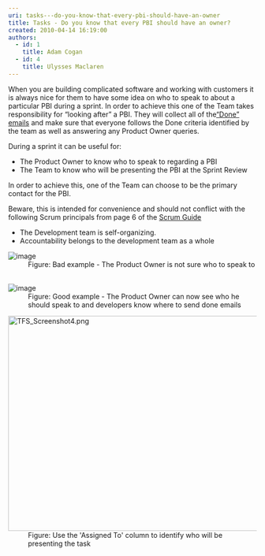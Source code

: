 ```yaml
---
uri: tasks---do-you-know-that-every-pbi-should-have-an-owner
title: Tasks - Do you know that every PBI should have an owner?
created: 2010-04-14 16:19:00
authors:
  - id: 1
    title: Adam Cogan
  - id: 4
    title: Ulysses Maclaren
---
```





<span class='intro'> <p>When you are building complicated software and working with customers it is always nice for them to have some idea on who to speak to about a particular PBI&#160;during a sprint. In order to achieve this one of the Team takes responsibility for “looking after” a PBI. They will collect all of the<a href="/_layouts/15/FIXUPREDIRECT.ASPX?WebId=3dfc0e07-e23a-4cbb-aac2-e778b71166a2&amp;TermSetId=07da3ddf-0924-4cd2-a6d4-a4809ae20160&amp;TermId=29d5ca5d-c191-475f-8db2-0086c44ca46c" target="_blank" shape="rect">“Done” emails</a>&#160;and make sure that everyone follows the Done criteria identified by the team as well as answering any Product Owner queries.<br>
</p> </span>

<p>During a sprint it can be useful for&#58;</p><ul><li>The Product Owner to know who to speak to regarding a PBI<br></li><li>The Team to know who will be presenting the PBI at the Sprint Review</li></ul><p>In order to achieve this, one of the Team can choose to be the primary contact for the PBI.<br></p><p>Beware, this is intended for convenience and should not conflict with the following Scrum principal​s from page 6 of the&#160;<a href="/Pages/Scrumguide.aspx">Scrum Guide</a></p><ul><li>The Development team is self-organizing.</li><li>Accountability belongs to the development team as a whole&#160;​<br></li></ul><dl class="badImage"><dt> 
      <img alt="image" src="/PublishingImages/UserStoryOwner_Bad.png" />
   </dt><dd>Figure&#58; Bad example - The Product Owner is not sure who to speak to</dd></dl>
<dl class="goodImage">​
   <dt> 
      <img alt="image" src="/PublishingImages/UserStoryOwner_Good.png" />
   </dt><dd>Figure&#58; Good example - The Product Owner can now see who he should speak to and developers know where to send done emails</dd></dl><dl class="image"><dt> 
      <img alt="TFS_Screenshot4.png" src="/PublishingImages/TFS_Screenshot4.png" style="width&#58;750px;height&#58;437px;" /> 
   </dt><dd>Figure&#58; Use the 'Assigned To' column to identify who will be presenting the task​<br><br><br></dd></dl>


